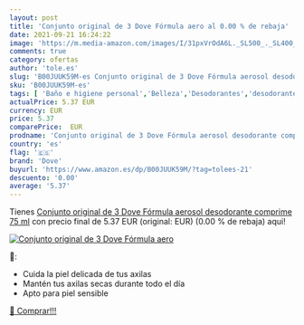 ```yaml
---
layout: post
title: 'Conjunto original de 3 Dove Fórmula aero al 0.00 % de rebaja'
date: 2021-09-21 16:24:22
image: 'https://m.media-amazon.com/images/I/31pxVrOdA6L._SL500_._SL400_.jpg'
comments: true
category: ofertas
author: 'tole.es'
slug: 'B00JUUK59M-es Conjunto original de 3 Dove Fórmula aerosol desodorante...'
sku: 'B00JUUK59M-es'
tags: [ 'Baño e higiene personal','Belleza','Desodorantes','desodorante','dove', ]
actualPrice: 5.37 EUR
currency: EUR
price: 5.37
comparePrice:  EUR
prodname: 'Conjunto original de 3 Dove Fórmula aerosol desodorante comprime  75 ml'
country: 'es'
flag: '🇪🇸'
brand: 'Dove'
buyurl: 'https://www.amazon.es/dp/B00JUUK59M/?tag=tolees-21'
descuento: '0.00'
average: '5.37'
---
```


Tienes [Conjunto original de 3 Dove Fórmula aerosol desodorante comprime  75 ml](https://www.amazon.es/dp/B00JUUK59M/?tag=tolees-21) con precio final de  5.37 EUR (original:  EUR) (0.00 %  de rebaja) aqui!

[![Conjunto original de 3 Dove Fórmula aero](https://m.media-amazon.com/images/I/31pxVrOdA6L._SL500_._SL400_.jpg)](https://www.amazon.es/dp/B00JUUK59M/?tag=tolees-21)

🔎:

- Cuida la piel delicada de tus axilas
- Mantén tus axilas secas durante todo el día
- Apto para piel sensible

[🛒 Comprar!!!](https://www.amazon.es/dp/B00JUUK59M/?tag=tolees-21)
